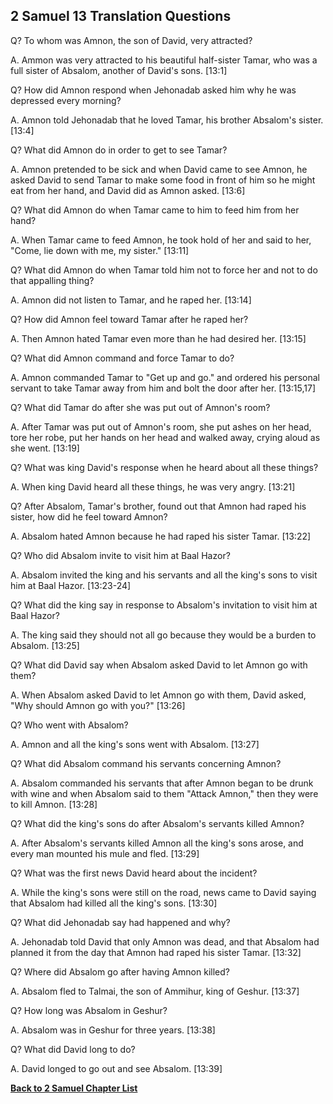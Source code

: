 ## 2 Samuel 13 Translation Questions ##

Q? To whom was Amnon, the son of David, very attracted?

A. Ammon was very attracted to his beautiful half-sister Tamar, who was a full sister of Absalom, another of David's sons. [13:1]

Q? How did Amnon respond when Jehonadab asked him why he was depressed every morning?

A. Amnon told Jehonadab that he loved Tamar, his brother Absalom's sister. [13:4]

Q? What did Amnon do in order to get to see Tamar?

A. Amnon pretended to be sick and when David came to see Amnon, he asked David to send Tamar to make some food in front of him so he might eat from her hand, and David did as Amnon asked. [13:6]

Q? What did Amnon do when Tamar came to him to feed him from her hand?

A. When Tamar came to feed Amnon, he took hold of her and said to her, "Come, lie down with me, my sister." [13:11]

Q? What did Amnon do when Tamar told him not to force her and not to do that appalling thing?

A. Amnon did not listen to Tamar, and he raped her. [13:14]

Q? How did Amnon feel toward Tamar after he raped her?

A. Then Amnon hated Tamar even more than he had desired her. [13:15]

Q? What did Amnon command and force Tamar to do?

A. Amnon commanded Tamar to "Get up and go." and ordered his personal servant to take Tamar away from him and bolt the door after her. [13:15,17]

Q? What did Tamar do after she was put out of Amnon's room?

A. After Tamar was put out of Amnon's room, she put ashes on her head, tore her robe, put her hands on her head and walked away, crying aloud as she went. [13:19]

Q? What was king David's response when he heard about all these things?

A. When king David heard all these things, he was very angry. [13:21]

Q? After Absalom, Tamar's brother, found out that Amnon had raped his sister, how did he feel toward Amnon?

A. Absalom hated Amnon because he had raped his sister Tamar. [13:22]

Q? Who did Absalom invite to visit him at Baal Hazor?

A. Absalom invited the king and his servants and all the king's sons to visit him at Baal Hazor. [13:23-24]

Q? What did the king say in response to Absalom's invitation to visit him at Baal Hazor?

A. The king said they should not all go because they would be a burden to Absalom. [13:25]

Q? What did David say when Absalom asked David to let Amnon go with them?

A. When Absalom asked David to let Amnon go with them, David asked, "Why should Amnon go with you?" [13:26]

Q? Who went with Absalom?

A. Amnon and all the king's sons went with Absalom. [13:27]

Q? What did Absalom command his servants concerning Amnon?

A. Absalom commanded his servants that after Amnon began to be drunk with wine and when Absalom said to them "Attack Amnon," then they were to kill Amnon. [13:28]

Q? What did the king's sons do after Absalom's servants killed Amnon?

A. After Absalom's servants killed Amnon all the king's sons arose, and every man mounted his mule and fled. [13:29]

Q? What was the first news David heard about the incident?

A. While the king's sons were still on the road, news came to David saying that Absalom had killed all the king's sons. [13:30]

Q? What did Jehonadab say had happened and why?

A. Jehonadab told David that only Amnon was dead, and that Absalom had planned it from the day that Amnon had raped his sister Tamar. [13:32]

Q? Where did Absalom go after having Amnon killed?

A. Absalom fled to Talmai, the son of Ammihur, king of Geshur. [13:37]

Q? How long was Absalom in Geshur?

A. Absalom was in Geshur for three years. [13:38]

Q? What did David long to do?

A. David longed to go out and see Absalom. [13:39]

__[Back to 2 Samuel Chapter List](./)__

